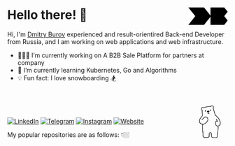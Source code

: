 
# Hello there! 🚀  <a href="https://dburov.com" target="_blank"><img src="media/db_logo.png" align="right" width="90" /></a>

Hi, I'm [Dmitry Burov](https://dburov.com) experienced and result-orientired Back-end Developer from Russia, and I am working on web applications and web infrastructure.

- 👨🏻‍💻 I’m currently working on A B2B Sale Platform for partners at company
- 💪 I’m currently learning Kubernetes, Go and Algorithms
- 💡 Fun fact: I love snowboarding 🏂

<br >

<a href="https://www.youtube.com/watch?v=dQw4w9WgXcQ"><img src="media/bear_dance.gif" align="right" width="80" /></a>

<br >

[![LinkedIn](https://img.shields.io/badge/linkedin-%40d--burov-0077b5?style=flat-square&logo=linkedin)](https://linkedin.com/in/d-burov)
[![Telegram](https://img.shields.io/badge/telegram-%40dburov-0088cc?style=flat-square&logo=telegram)](https://t.me/dburov)
[![Instagram](https://img.shields.io/badge/instagram-%40diburov-e1306c?style=flat-square&logo=instagram)](https://instagram.com/diburov)
[![Website](https://img.shields.io/badge/%F0%9F%94%97%20%20website-dburov.com-000000?style=flat-square)](https://dburov.com)

My popular repositories are as follows: 👇🏼